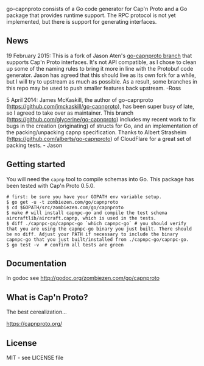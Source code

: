 go-capnproto consists of a Go code generator for Cap'n Proto and a Go
package that provides runtime support.  The RPC protocol is not yet
implemented, but there is support for generating interfaces.

News
----

19 February 2015: This is a fork of Jason Aten's [go-capnproto
branch](https://github.com/glycerine/go-capnproto) that supports Cap'n
Proto interfaces.  It's not API compatible, as I chose to clean up some of the
naming rules to bring it more in line with the Protobuf code generator.
Jason has agreed that this should live as its own fork for a while, but I
will try to upstream as much as possible.  As a result, some branches in
this repo may be used to push smaller features back upstream. -Ross

5 April 2014: James McKaskill, the author of go-capnproto (https://github.com/jmckaskill/go-capnproto), 
has been super busy of late, so I agreed to take over as maintainer. This branch 
(https://github.com/glycerine/go-capnproto) includes my recent work to fix bugs in the
creation (originating) of structs for Go, and an implementation of the packing/unpacking capnp specification.
Thanks to Albert Strasheim (https://github.com/alberts/go-capnproto) of CloudFlare for a great set of packing tests. - Jason

Getting started
---------------

You will need the `capnp` tool to compile schemas into Go.  This package has
been tested with Cap'n Proto 0.5.0.

~~~
# first: be sure you have your GOPATH env variable setup.
$ go get -u -t zombiezen.com/go/capnproto
$ cd $GOPATH/src/zombiezen.com/go/capnproto
$ make # will install capnpc-go and compile the test schema aircraftlib/aircraft.capnp, which is used in the tests.
$ diff ./capnpc-go/capnpc-go `which capnpc-go` # you should verify that you are using the capnpc-go binary you just built. There should be no diff. Adjust your PATH if necessary to include the binary capnpc-go that you just built/installed from ./capnpc-go/capnpc-go.
$ go test -v  # confirm all tests are green
~~~

Documentation
-------------

In godoc see http://godoc.org/zombiezen.com/go/capnproto

What is Cap'n Proto?
--------------------

The best cerealization...

https://capnproto.org/

License
-------

MIT - see LICENSE file
